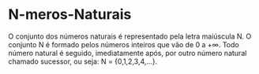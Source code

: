 # N-meros-Naturais
O conjunto dos números naturais é representado pela letra maiúscula N. O conjunto N é formado pelos números inteiros que vão de 0 a +∞. Todo número natural é seguido, imediatamente após, por outro número natural chamado sucessor, ou seja: N = {0,1,2,3,4,...}.
